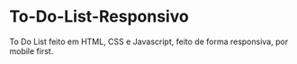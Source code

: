 # To-Do-List-Responsivo
To Do List feito em HTML, CSS e Javascript, feito de forma responsiva, por mobile first.
